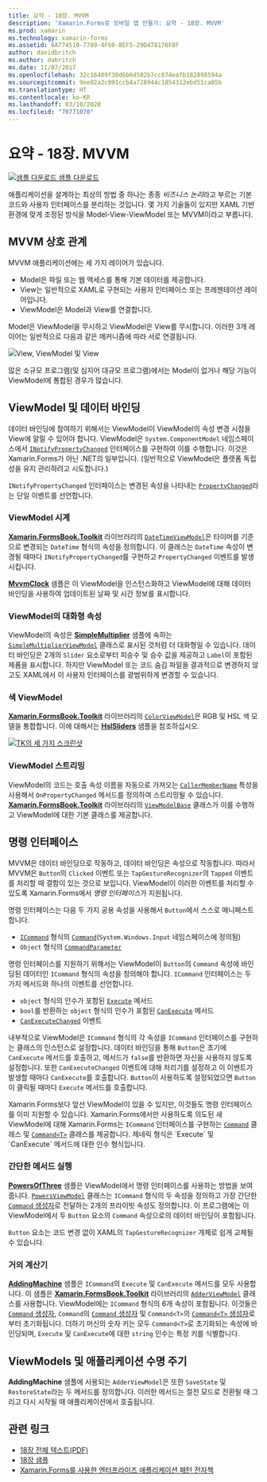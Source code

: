```yaml
---
title: 요약 - 18장. MVVM
description: 'Xamarin.Forms로 모바일 앱 만들기: 요약 - 18장. MVVM'
ms.prod: xamarin
ms.technology: xamarin-forms
ms.assetid: 6A774510-7709-4F60-8EF5-29D478176F8F
author: davidbritch
ms.author: dabritch
ms.date: 11/07/2017
ms.openlocfilehash: 32c16409f30d6b6d502b7cc074eafb182898594a
ms.sourcegitcommit: 9ee02a2c091ccb4a728944c1854312ebd51ca05b
ms.translationtype: HT
ms.contentlocale: ko-KR
ms.lasthandoff: 03/10/2020
ms.locfileid: "70771070"
---
```

# <a name="summary-of-chapter-18-mvvm"></a>요약 - 18장. MVVM

[![샘플 다운로드](~/media/shared/download.png) 샘플 다운로드](https://github.com/xamarin/xamarin-forms-book-samples/tree/master/Chapter18)

애플리케이션을 설계하는 최상의 방법 중 하나는 종종 *비즈니스 논리*라고 부르는 기본 코드와 사용자 인터페이스를 분리하는 것입니다. 몇 가지 기술들이 있지만 XAML 기반 환경에 맞게 조정된 방식을 Model-View-ViewModel 또는 MVVM이라고 부릅니다.

## <a name="mvvm-interrelationships"></a>MVVM 상호 관계

MVVM 애플리케이션에는 세 가지 레이어가 있습니다.

- Model은 파일 또는 웹 액세스를 통해 기본 데이터를 제공합니다.
- View는 일반적으로 XAML로 구현되는 사용자 인터페이스 또는 프레젠테이션 레이어입니다.
- ViewModel은 Model과 View를 연결합니다.

Model은 ViewModel을 무시하고 ViewModel은 View를 무시합니다. 이러한 3개 레이어는 일반적으로 다음과 같은 메커니즘에 따라 서로 연결됩니다.

![View, ViewModel 및 View](images/ch18fg03.png "MVVM")

많은 소규모 프로그램(및 심지어 대규모 프로그램)에서는 Model이 없거나 해당 기능이 ViewModel에 통합된 경우가 많습니다.

## <a name="viewmodels-and-data-binding"></a>ViewModel 및 데이터 바인딩

데이터 바인딩에 참여하기 위해서는 ViewModel이 ViewModel의 속성 변경 시점을 View에 알릴 수 있어야 합니다. ViewModel은 `System.ComponentModel` 네임스페이스에서 [`INotifyPropertyChanged`](xref:System.ComponentModel.INotifyPropertyChanged) 인터페이스를 구현하여 이를 수행합니다. 이것은 Xamarin.Forms가 아닌 .NET의 일부입니다. (일반적으로 ViewModel은 플랫폼 독립성을 유지 관리하려고 시도합니다.)

`INotifyPropertyChanged` 인터페이스는 변경된 속성을 나타내는 [`PropertyChanged`](xref:System.ComponentModel.INotifyPropertyChanged)라는 단일 이벤트를 선언합니다.

### <a name="a-viewmodel-clock"></a>ViewModel 시계

[**Xamarin.FormsBook.Toolkit**](https://github.com/xamarin/xamarin-forms-book-samples/tree/master/Libraries/Xamarin.FormsBook.Toolkit/Xamarin.FormsBook.Toolkit) 라이브러리의 [`DateTimeViewModel`](https://github.com/xamarin/xamarin-forms-book-samples/blob/master/Libraries/Xamarin.FormsBook.Toolkit/Xamarin.FormsBook.Toolkit/DateTimeViewModel.cs)은 타이머를 기준으로 변경되는 `DateTime` 형식의 속성을 정의합니다. 이 클래스는 `DateTime` 속성이 변경될 때마다 `INotifyPropertyChanged`를 구현하고 `PropertyChanged` 이벤트를 발생시킵니다.

[**MvvmClock**](https://github.com/xamarin/xamarin-forms-book-samples/tree/master/Chapter18/MvvmClock) 샘플은 이 ViewModel을 인스턴스화하고 ViewModel에 대해 데이터 바인딩을 사용하여 업데이트된 날짜 및 시간 정보를 표시합니다.

### <a name="interactive-properties-in-a-viewmodel"></a>ViewModel의 대화형 속성

ViewModel의 속성은 [**SimpleMultiplier**](https://github.com/xamarin/xamarin-forms-book-samples/tree/master/Chapter18/SimpleMultiplier) 샘플에 속하는 [`SimpleMultiplierViewModel`](https://github.com/xamarin/xamarin-forms-book-samples/blob/master/Chapter18/SimpleMultiplier/SimpleMultiplier/SimpleMultiplier/SimpleMultiplierViewModel.cs) 클래스로 표시된 것처럼 더 대화형일 수 있습니다. 데이터 바인딩은 2개의 `Slider` 요소로부터 피승수 및 승수 값을 제공하고 `Label`이 포함된 제품을 표시합니다. 하지만 ViewModel 또는 코드 숨김 파일을 결과적으로 변경하지 않고도 XAML에서 이 사용자 인터페이스를 광범위하게 변경할 수 있습니다.

### <a name="a-color-viewmodel"></a>색 ViewModel

[**Xamarin.FormsBook.Toolkit**](https://github.com/xamarin/xamarin-forms-book-samples/tree/master/Libraries/Xamarin.FormsBook.Toolkit/Xamarin.FormsBook.Toolkit) 라이브러리의 [`ColorViewModel`](https://github.com/xamarin/xamarin-forms-book-samples/blob/master/Libraries/Xamarin.FormsBook.Toolkit/Xamarin.FormsBook.Toolkit/ColorViewModel.cs)은 RGB 및 HSL 색 모델을 통합합니다. 이에 대해서는 [**HslSliders**](https://github.com/xamarin/xamarin-forms-book-samples/tree/master/Chapter18/HslSliders) 샘플을 참조하십시오.

[![TK의 세 가지 스크린샷](images/ch18fg08-small.png "HSL 색 모델")](images/ch18fg08-large.png#lightbox "HSL 색 모델")

### <a name="streamlining-the-viewmodel"></a>ViewModel 스트리밍

ViewModel의 코드는 호출 속성 이름을 자동으로 가져오는 [`CallerMemberName`](xref:System.Runtime.CompilerServices.CallerMemberNameAttribute) 특성을 사용해서 `OnPropertyChanged` 메서드를 정의하여 스트리밍될 수 있습니다. [**Xamarin.FormsBook.Toolkit**](https://github.com/xamarin/xamarin-forms-book-samples/tree/master/Libraries/Xamarin.FormsBook.Toolkit/Xamarin.FormsBook.Toolkit) 라이브러리의 [`ViewModelBase`](https://github.com/xamarin/xamarin-forms-book-samples/blob/master/Libraries/Xamarin.FormsBook.Toolkit/Xamarin.FormsBook.Toolkit/ViewModelBase.cs) 클래스가 이를 수행하고 ViewModel에 대한 기본 클래스를 제공합니다.

## <a name="the-command-interface"></a>명령 인터페이스

MVVM은 데이터 바인딩으로 작동하고, 데이터 바인딩은 속성으로 작동합니다. 따라서 MVVM은 `Button`의 `Clicked` 이벤트 또는 `TapGestureRecognizer`의 `Tapped` 이벤트를 처리할 때 결함이 있는 것으로 보입니다. ViewModel이 이러한 이벤트를 처리할 수 있도록 Xamarin.Forms에서 *명령 인터페이스*가 지원됩니다.

명령 인터페이스는 다음 두 가지 공용 속성을 사용해서 `Button`에서 스스로 매니페스트합니다.

- [`ICommand`](xref:System.Windows.Input.ICommand) 형식의 [`Command`](xref:Xamarin.Forms.Button.Command)(`System.Windows.Input` 네임스페이스에 정의됨)
- `Object` 형식의 [`CommandParameter`](xref:Xamarin.Forms.Button.CommandParameter)

명령 인터페이스를 지원하기 위해서는 ViewModel이 `Button`의 `Command` 속성에 바인딩된 데이터인 `ICommand` 형식의 속성을 정의해야 합니다. `ICommand` 인터페이스는 두 가지 메서드와 하나의 이벤트를 선언합니다.

- `object` 형식의 인수가 포함된 [`Execute`](xref:System.Windows.Input.ICommand.Execute(System.Object)) 메서드
- `bool`를 반환하는 `object` 형식의 인수가 포함된 [`CanExecute`](xref:System.Windows.Input.ICommand.CanExecute(System.Object)) 메서드
- [`CanExecuteChanged`](xref:System.Windows.Input.ICommand.CanExecuteChanged) 이벤트

내부적으로 ViewModel은 `ICommand` 형식의 각 속성을 `ICommand` 인터페이스를 구현하는 클래스의 인스턴스로 설정합니다. 데이터 바인딩을 통해 `Button`은 초기에 `CanExecute` 메서드를 호출하고, 메서드가 `false`를 반환하면 자신을 사용하지 않도록 설정합니다. 또한 `CanExecuteChanged` 이벤트에 대해 처리기를 설정하고 이 이벤트가 발생할 때마다 `CanExecute`를 호출합니다. `Button`이 사용하도록 설정되었으면 `Button`이 클릭될 때마다 `Execute` 메서드를 호출합니다.

Xamarin.Forms보다 앞선 ViewModel이 있을 수 있지만, 이것들도 명령 인터페이스를 이미 지원할 수 있습니다. Xamarin.Forms에서만 사용하도록 의도된 새 ViewModel에 대해 Xamarin.Forms는 `ICommand` 인터페이스를 구현하는 [`Command`](xref:Xamarin.Forms.Command) 클래스 및 [`Command<T>`](xref:Xamarin.Forms.Command`1) 클래스를 제공합니다. 제네릭 형식은 `Execute` 및 `CanExecute` 메서드에 대한 인수 형식입니다.

### <a name="simple-method-executions"></a>간단한 메서드 실행

[**PowersOfThree**](https://github.com/xamarin/xamarin-forms-book-samples/tree/master/Chapter18/PowersOfThree) 샘플은 ViewModel에서 명령 인터페이스를 사용하는 방법을 보여줍니다. [`PowersViewModel`](https://github.com/xamarin/xamarin-forms-book-samples/blob/master/Chapter18/PowersOfThree/PowersOfThree/PowersOfThree/PowersViewModel.cs) 클래스는 `ICommand` 형식의 두 속성을 정의하고 가장 간단한 [`Command` 생성자](xref:Xamarin.Forms.Command.%23ctor(System.Action))로 전달하는 2개의 프라이빗 속성도 정의합니다. 이 프로그램에는 이 ViewModel에서 두 `Button` 요소의 `Command` 속성으로의 데이터 바인딩이 포함됩니다.

`Button` 요소는 코드 변경 없이 XAML의 `TapGestureRecognizer` 개체로 쉽게 교체될 수 있습니다.

### <a name="a-calculator-almost"></a>거의 계산기

[**AddingMachine**](https://github.com/xamarin/xamarin-forms-book-samples/tree/master/Chapter18/AddingMachine) 샘플은 `ICommand`의 `Execute` 및 `CanExecute` 메서드를 모두 사용합니다. 이 샘플은 [**Xamarin.FormsBook.Toolkit**](https://github.com/xamarin/xamarin-forms-book-samples/blob/master/Libraries/Xamarin.FormsBook.Toolkit/Xamarin.FormsBook.Toolkit/AdderViewModel.cs) 라이브러리의 [`AdderViewModel`](https://github.com/xamarin/xamarin-forms-book-samples/blob/master/Libraries/Xamarin.FormsBook.Toolkit/Xamarin.FormsBook.Toolkit/AdderViewModel.cs) 클래스를 사용합니다. ViewModel에는 `ICommand` 형식의 6개 속성이 포함됩니다. 이것들은 [`Command` 생성자](xref:Xamarin.Forms.Command.%23ctor(System.Action)), `Command`의 [`Command` 생성자](xref:Xamarin.Forms.Command.%23ctor(System.Action,System.Func{System.Boolean})) 및 `Command<T>`의 [`Command<T>` 생성자](https://docs.microsoft.com/dotnet/api/xamarin.forms.command.-ctor?view=xamarin-forms#Xamarin_Forms_Command__ctor_System_Action_System_Object__System_Func_System_Object_System_Boolean__)로부터 초기화됩니다. 더하기 머신의 숫자 키는 모두 `Command<T>`로 초기화되는 속성에 바인딩되며, `Execute` 및 `CanExecute`에 대한 `string` 인수는 특정 키를 식별합니다.

## <a name="viewmodels-and-the-application-lifecycle"></a>ViewModels 및 애플리케이션 수명 주기

**AddingMachine** 샘플에 사용되는 `AdderViewModel`은 또한 `SaveState` 및 `RestoreState`라는 두 메서드를 정의합니다. 이러한 메서드는 절전 모드로 전환될 때 그리고 다시 시작될 때 애플리케이션에서 호출됩니다.

## <a name="related-links"></a>관련 링크

- [18장 전체 텍스트(PDF)](https://download.xamarin.com/developer/xamarin-forms-book/XamarinFormsBook-Ch18-Apr2016.pdf)
- [18장 샘플](https://github.com/xamarin/xamarin-forms-book-samples/tree/master/Chapter18)
- [Xamarin.Forms를 사용한 엔터프라이즈 애플리케이션 패턴 전자책](~/xamarin-forms/enterprise-application-patterns/index.md)

